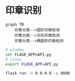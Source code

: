 # 印章识别

```mermaid
graph TB
	印章分类-->圆形印章检测
	印章分类-->方形印章检测
	印章分类-->椭圆形印章检测
```

```bash
# window
set FLASK_APP=API.py
# linux
export FLASK_APP=API.py

flask run -h 0.0.0.0 -p 8000
```
